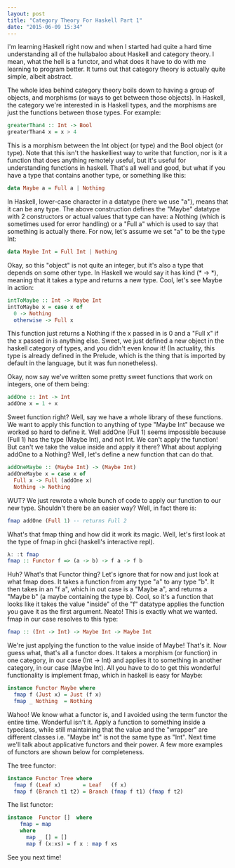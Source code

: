 ```yaml
---
layout: post
title: "Category Theory For Haskell Part 1"
date: "2015-06-09 15:34"
---
```


I'm learning Haskell right now and when I started had quite a hard time understanding all of the hullabaloo about Haskell and category theory. I mean, what the hell is a functor, and what does it have to do with me learning to program better. It turns out that category theory is actually quite simple, albeit abstract.

The whole idea behind category theory boils down to having a group of objects, and morphisms (or ways to get between those objects). In Haskell, the category we're interested in is Haskell types, and the morphisms are just the functions between those types. For example:

```haskell
greaterThan4 :: Int -> Bool
greaterThan4 x = x > 4
```

This is a morphism between the Int object (or type) and the Bool object (or type). Note that this isn't the haskelliest way to write that function, nor is it a function that does anything remotely useful, but it's useful for understanding functions in haskell. That's all well and good, but what if you have a type that contains another type, or something like this:

```haskell
data Maybe a = Full a | Nothing
```

In Haskell, lower-case character in a datatype (here we use "a"), means that it can be any type. The above construction defines the "Maybe" datatype with 2 constructors or actual values that type can have: a Nothing (which is sometimes used for error handling) or a "Full a" which is used to say that something is actually there. For now, let's assume we set "a" to be the type Int:

```haskell
data Maybe Int = Full Int | Nothing
```

Okay, so this "object" is not quite an integer, but it's also a type that depends on some other type. In Haskell we would say it has kind (\* -> \*), meaning that it takes a type and returns a new type. Cool, let's see Maybe in action:

```haskell
intToMaybe :: Int -> Maybe Int
intToMaybe x = case x of
  0 -> Nothing
  otherwise -> Full x
```

This function just returns a Nothing if the x passed in is 0 and a "Full x" if the x passed in is anything else. Sweet, we just defined a new object in the haskell category of types, and you didn't even know it! (In actuality, this type is already defined in the Prelude, which is the thing that is imported by default in the language, but it was fun nonetheless).

Okay, now say we've written some pretty sweet functions that work on integers, one of them being:

```haskell
addOne :: Int -> Int
addOne x = 1 + x
```

Sweet function right? Well, say we have a whole library of these functions. We want to apply this function to anything of type "Maybe Int" because we worked so hard to define it. Well addOne (Full 1) seems impossible because (Full 1) has the type (Maybe Int), and not Int. We can't apply the function! But can't we take the value inside and apply it there? What about applying addOne to a Nothing? Well, let's define a new function that can do that.

```haskell
addOneMaybe :: (Maybe Int) -> (Maybe Int)
addOneMaybe x = case x of
  Full x -> Full (addOne x)
  Nothing -> Nothing
```

WUT? We just rewrote a whole bunch of code to apply our function to our new type. Shouldn't there be an easier way? Well, in fact there is:

```haskell
fmap addOne (Full 1) -- returns Full 2
```

What's that fmap thing and how did it work its magic. Well, let's first look at the type of fmap in ghci (haskell's interactive repl).

```haskell
λ: :t fmap
fmap :: Functor f => (a -> b) -> f a -> f b
```

Huh? What's that Functor thing? Let's ignore that for now and just look at what fmap does. It takes a function from any type "a" to any type "b". It then takes in an "f a", which in out case is a "Maybe a", and returns a "Maybe b" (a maybe containing the type b). Cool, so it's a function that looks like it takes the value "inside" of the "f" datatype applies the function you gave it as the first argument. Neato! This is exactly what we wanted. fmap in our case resolves to this type:

```haskell
fmap :: (Int -> Int) -> Maybe Int -> Maybe Int
```

We're just applying the function to the value inside of Maybe! That's it. Now guess what, that's all a functor does. It takes a morphism (or function) in one category, in our case (Int -> Int) and applies it to something in another category, in our case (Maybe Int). All you have to do to get this wonderful functionality is implement fmap, which in haskell is easy for Maybe:

```haskell
instance Functor Maybe where
  fmap f (Just x) = Just (f x)
  fmap _ Nothing  = Nothing
```

Wahoo! We know what a functor is, and I avoided using the term functor the entire time. Wonderful isn't it. Apply a function to something inside a typeclass, while still maintaining that the value and the "wrapper" are different classes i.e. "Maybe Int" is not the same type as "Int". Next time we'll talk about applicative functors and their power. A few more examples of functors are shown below for completeness.

The tree functor:

```haskell
instance Functor Tree where
  fmap f (Leaf x)       = Leaf   (f x)
  fmap f (Branch t1 t2) = Branch (fmap f t1) (fmap f t2)
```

The list functor:

```haskell
instance  Functor []  where
    fmap = map
    where
      map _ [] = []  
      map f (x:xs) = f x : map f xs  
```

See you next time!
